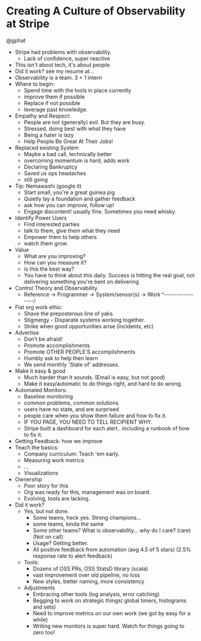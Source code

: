# Creating A Culture of Observability at Stripe

@gphat

* Stripe had problems with observability.
    * Lack of confidence, super reactive
* This isn't about tech, it's about people.
* Did it work?  see my resume at...
* Observability is a team.  3 + 1 intern
* Where to begin:
    * Spend time with the tools in place currently
    * improve them if possible
    * Replace if not possible
    * leverage past knowledge.
* Empathy and Respect:
    * People are not (generally) evil.  But they are busy.
    * Stressed, doing best with what they have
    * Being a hater is lazy
    * Help People Be Great At Their Jobs!
* Replaced existing System
    * Maybe a bad call, technically better
    * overcoming momentum is hard, adds work
    * Declaring Bankruptcy
    * Saved us ops headaches
    * still going
* Tip: Nemawashi (google it)
    * Start small, you're a great guinea pig
    * Quietly lay a foundation and gather feedback
    * ask how you can improve, follow up!
    * Engage discontent!  usually fine.  Sometimes you need whisky.
* Identify Power Users
    * Find interested parties
    * talk to them, give them what they need
    * Empower them to help others
    * watch them grow.
* Value
    * What are you improving?
    * How can you measure it?
    * is this the best way?
    * You have to think about this daily.  Success is hitting the real goal,
      not delivering something you're bent on delivering
* Control Theory and Observability.
    * Reference -> Programmer -> System/sensor(s) -> Work
                        ^----------------/
* Flat org work ethic:
    * Shave the preposterous line of yaks.
    * Stigmergy - Disparate systems working together.
    * Strike when good opportunities arise (incidents, etc)
* Advertise
    * Don't be afraid!
    * Promote accomplishments
    * Promote OTHER PEOPLE'S accomplishments
    * Humbly ask to help then learn
    * We send monthly 'State of' addresses.
* Make it easy & good
    * Much harder than it sounds.  (Email is easy, but not good)
    * Make it easy/automatic to do things right, and hard to do wrong.
* Automated Monitors:
    * Baseline monitoring
    * common problems, common solutions
    * users have no state, and are surprised
    * people care when you show them failure and how to fix it.
    * IF YOU PAGE, YOU NEED TO TELL RECIPIENT WHY.
    * Stripe built a dashboard for each alert.. including a runbook of how to
      fix it.
* Getting Feedback: how we improve
* Teach the basics:
    * Company curriculum: Teach 'em early.
    * Measuring work metrics
    * ...
    * Visualizations
* Ownership
    * Poor story for this
    * Org was ready for this, management was on board.
    * Evolving, tools are lacking.
* Did it work?
    * Yes, but not done.
        * Some teams, heck yes. Strong champions...
        * some teams, kinda the same
        * Some other teams? What is observability... why do I care? (rare)
          (Not on call)
        * Usage? Getting better.  
        * All positive feedback from automation (avg 4.5 of 5 stars) (2.5%
          response rate to alert feedback)
    * Tools:
        * Dozens of OSS PRs, OSS StatsD library (scala)
        * vast improvement over old pipeline, no loss
        * New styles, better naming, more consistency
    * Adjustments
        * Embracing other tools (log analysis, error catching)
        * Begging to work on strategic things( global timers, histograms
          and sets)
        * Need to improve metrics on our own work (we got by easy for a while)
        * Writing new monitors is super hard.  Watch for things going to
          zero too!
